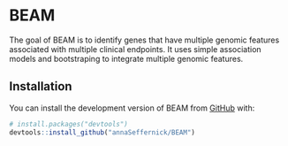 
<!-- README.md is generated from README.Rmd. Please edit that file -->

# BEAM

<!-- badges: start -->
<!-- badges: end -->

The goal of BEAM is to identify genes that have multiple genomic
features associated with multiple clinical endpoints. It uses simple
association models and bootstraping to integrate multiple genomic
features.

## Installation

You can install the development version of BEAM from
[GitHub](https://github.com/) with:

``` r
# install.packages("devtools")
devtools::install_github("annaSeffernick/BEAM")
```
